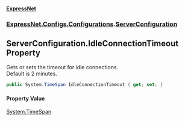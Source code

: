 #### [ExpressNet](ExpressNet.md 'ExpressNet')
### [ExpressNet.Configs.Configurations](ExpressNet.Configs.Configurations.md 'ExpressNet.Configs.Configurations').[ServerConfiguration](ExpressNet.Configs.Configurations.ServerConfiguration.md 'ExpressNet.Configs.Configurations.ServerConfiguration')

## ServerConfiguration.IdleConnectionTimeout Property

Gets or sets the timeout for idle connections.  
Default is 2 minutes.

```csharp
public System.TimeSpan IdleConnectionTimeout { get; set; }
```

#### Property Value
[System.TimeSpan](https://docs.microsoft.com/en-us/dotnet/api/System.TimeSpan 'System.TimeSpan')